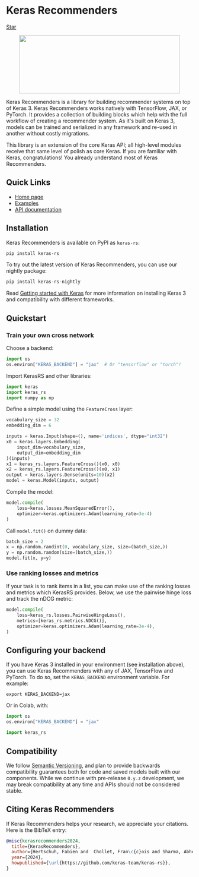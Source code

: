 # Keras Recommenders

<a class="github-button" href="https://github.com/keras-team/keras-rs" data-size="large" data-show-count="true" aria-label="Star keras-team/keras-rs on GitHub">Star</a>

<div style="text-align: center;">
  <img src="https://i.imgur.com/m1BX7Zd.png" width="434" height="157">
</div>

Keras Recommenders is a library for building recommender systems on top of
Keras 3. Keras Recommenders works natively with TensorFlow, JAX, or PyTorch. It
provides a collection of building blocks which help with the full workflow of
creating a recommender system. As it's built on Keras 3, models can be trained
and serialized in any framework and re-used in another without costly
migrations.

This library is an extension of the core Keras API; all high-level modules
receive that same level of polish as core Keras. If you are familiar with Keras,
congratulations! You already understand most of Keras Recommenders.

## Quick Links

- [Home page](https://keras.io/keras_rs)
- [Examples](https://keras.io/keras_rs/examples)
- [API documentation](https://keras.io/keras_rs/api)

## Installation

Keras Recommenders is available on PyPI as `keras-rs`:

```bash
pip install keras-rs
```

To try out the latest version of Keras Recommenders, you can use our nightly
package:

```bash
pip install keras-rs-nightly
```

Read [Getting started with Keras](https://keras.io/getting_started/) for more
information on installing Keras 3 and compatibility with different frameworks.

## Quickstart

### Train your own cross network

Choose a backend:

```python
import os
os.environ["KERAS_BACKEND"] = "jax"  # Or "tensorflow" or "torch"!
```

Import KerasRS and other libraries:

```python
import keras
import keras_rs
import numpy as np
```

Define a simple model using the `FeatureCross` layer:

```python
vocabulary_size = 32
embedding_dim = 6

inputs = keras.Input(shape=(), name='indices', dtype="int32")
x0 = keras.layers.Embedding(
    input_dim=vocabulary_size,
    output_dim=embedding_dim
)(inputs)
x1 = keras_rs.layers.FeatureCross()(x0, x0)
x2 = keras_rs.layers.FeatureCross()(x0, x1)
output = keras.layers.Dense(units=10)(x2)
model = keras.Model(inputs, output)
```

Compile the model:

```python
model.compile(
    loss=keras.losses.MeanSquaredError(),
    optimizer=keras.optimizers.Adam(learning_rate=3e-4)
)
```

Call `model.fit()` on dummy data:

```python
batch_size = 2
x = np.random.randint(0, vocabulary_size, size=(batch_size,))
y = np.random.random(size=(batch_size,))
model.fit(x, y=y)
```

### Use ranking losses and metrics

If your task is to rank items in a list, you can make use of the ranking losses
and metrics which KerasRS provides. Below, we use the pairwise hinge loss and
track the nDCG metric:

```python
model.compile(
    loss=keras_rs.losses.PairwiseHingeLoss(),
    metrics=[keras_rs.metrics.NDCG()],
    optimizer=keras.optimizers.Adam(learning_rate=3e-4),
)
```

## Configuring your backend

If you have Keras 3 installed in your environment (see installation above), you
can use Keras Recommenders with any of JAX, TensorFlow and PyTorch. To do so,
set the `KERAS_BACKEND` environment variable. For example:

```shell
export KERAS_BACKEND=jax
```

Or in Colab, with:

```python
import os
os.environ["KERAS_BACKEND"] = "jax"

import keras_rs
```

## Compatibility

We follow [Semantic Versioning](https://semver.org/), and plan to provide
backwards compatibility guarantees both for code and saved models built with our
components. While we continue with pre-release `0.y.z` development, we may break
compatibility at any time and APIs should not be considered stable.

## Citing Keras Recommenders

If Keras Recommenders helps your research, we appreciate your citations.
Here is the BibTeX entry:

```bibtex
@misc{kerasrecommenders2024,
  title={KerasRecommenders},
  author={Hertschuh, Fabien and  Chollet, Fran\c{c}ois and Sharma, Abheesht and others},
  year={2024},
  howpublished={\url{https://github.com/keras-team/keras-rs}},
}
```
